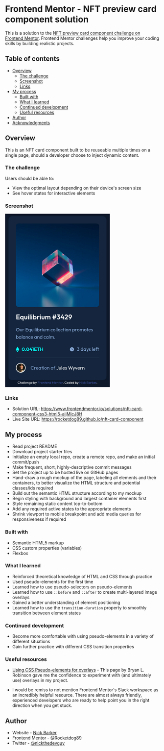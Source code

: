 # Frontend Mentor - NFT preview card component solution

This is a solution to the [NFT preview card component challenge on Frontend Mentor](https://www.frontendmentor.io/challenges/nft-preview-card-component-SbdUL_w0U). Frontend Mentor challenges help you improve your coding skills by building realistic projects. 

## Table of contents

- [Overview](#overview)
  - [The challenge](#the-challenge)
  - [Screenshot](#screenshot)
  - [Links](#links)
- [My process](#my-process)
  - [Built with](#built-with)
  - [What I learned](#what-i-learned)
  - [Continued development](#continued-development)
  - [Useful resources](#useful-resources)
- [Author](#author)
- [Acknowledgments](#acknowledgments)


## Overview
This is an NFT card component built to be reuseable multiple times on a single page, should a developer choose to inject dynamic content.


### The challenge
Users should be able to:

- View the optimal layout depending on their device's screen size
- See hover states for interactive elements


### Screenshot
![](./images/screenshot.png)


### Links
- Solution URL: https://www.frontendmentor.io/solutions/nft-card-component-css3-html5-ajjMIcJ8H
- Live Site URL: https://rocketdog89.github.io/nft-card-component

## My process
- Read project README
- Download project starter files
- Initialize an empty local repo, create a remote repo, and make an initial commit/push
- Make frequent, short, highly-descriptive commit messages
- Set the project up to be hosted live on GitHub pages
- Hand-draw a rough mockup of the page, labeling all elements and their containers, to better visualize the HTML structure and potential classes/ids required
- Build out the semantic HTML structure according to my mockup
- Begin styling with background and largest container elements first
- Style remaining static content top-to-bottom
- Add any required active states to the appropriate elements
- Shrink viewport to mobile breakpoint and add media queries for responsiveness if required


### Built with
- Semantic HTML5 markup
- CSS custom properties (variables)
- Flexbox


### What I learned
- Reinforced theoretical knowledge of HTML and CSS through practice
- Used pseudo-elements for the first time
- Learned how to use pseudo-selectors on pseudo-elements
- Learned how to use `::before` and `::after` to create multi-layered image overlays
- Gained a better understanding of element positioning
- Learned how to use the `transition-duration` property to smoothly transition between element states


### Continued development
- Become more comfortable with using pseudo-elements in a variety of different situations
- Gain further practice with different CSS transition properties



### Useful resources
- [Using CSS Pseudo-elements for overlays](https://bryanlrobinson.com/blog/how-to-css-after-elements-for-background-overlays/) - This page by Bryan L. Robinson gave me the confidence to experiment with (and ultimately use) overlays in my project.

- I would be remiss to not mention Frontend Mentor's Slack workspace as an incredibly helpful resource. There are almost always friendly, experienced developers who are ready to help point you in the right direction when you get stuck.


## Author

- Website - [Nick Barker](https://github.com/rocketdog89)
- Frontend Mentor - [@Rocketdog89](https://www.frontendmentor.io/profile/Rocketdog89)
- Twitter - [@nickthedevguy](https://www.twitter.com/nickthedevguy)